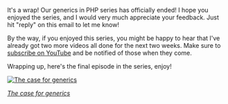 It's a wrap! Our generics in PHP series has officially ended! I hope you enjoyed the series, and I would very much appreciate your feedback. Just hit "reply" on this email to let me know!

By the way, if you enjoyed this series, you might be happy to hear that I've already got two more videos all done for the next two weeks. Make sure to [subscribe on YouTube](https://www.youtube.com/channel/UChrO4N8wWVCnKDdjlBT5ZmQ) and be notified of those when they come.

Wrapping up, here's the final episode in the series, enjoy!

<a href="TODO" target="_blank" rel="noopener noreferrer">
    <p>
        <img src="https://stitcher.io/resources/img/static/generics-thumb-4.png" alt="The case for generics">
    </p>
    <p class="center"><em class="small">The case for generics</em></p>
</a>
